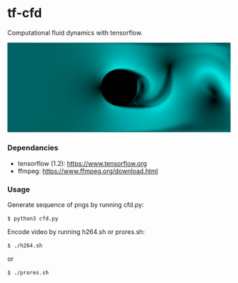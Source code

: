 # tf-cfd
Computational fluid dynamics with tensorflow.
<p align="center">
    <img src="docs/media/screenshot.png"/>
</p>

### Dependancies
- tensorflow (1.2): https://www.tensorflow.org
- ffmpeg: https://www.ffmpeg.org/download.html

### Usage
Generate sequence of pngs by running cfd.py:
``` shell
$ python3 cfd.py
```

Encode video by running h264.sh or prores.sh:
``` shell
$ ./h264.sh
```
or
``` shell
$ ./prores.sh
```
